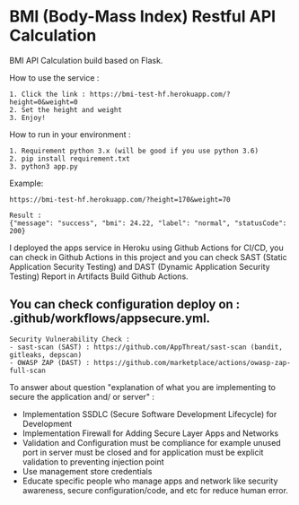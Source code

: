 # BMI (Body-Mass Index) Restful API Calculation

BMI API Calculation build based on Flask.

How to use the service :
```
1. Click the link : https://bmi-test-hf.herokuapp.com/?height=0&weight=0
2. Set the height and weight
3. Enjoy!
```

How to run in your environment :
```
1. Requirement python 3.x (will be good if you use python 3.6) 
2. pip install requirement.txt
3. python3 app.py
```

Example:

``` 
https://bmi-test-hf.herokuapp.com/?height=170&weight=70

Result : 
{"message": "success", "bmi": 24.22, "label": "normal", "statusCode": 200}
```

I deployed the apps service in Heroku using Github Actions for CI/CD, you can check in Github Actions in this project and you can check SAST (Static Application Security Testing) and DAST (Dynamic Application Security Testing) Report in Artifacts Build Github Actions. 

## You can check configuration deploy on : .github/workflows/appsecure.yml.


```
Security Vulnerability Check :
- sast-scan (SAST) : https://github.com/AppThreat/sast-scan (bandit, gitleaks, depscan) 
- OWASP ZAP (DAST) : https://github.com/marketplace/actions/owasp-zap-full-scan
```   

To answer about question "explanation of what you are implementing to secure the application and/ or server" :

- Implementation SSDLC (Secure Software Development Lifecycle) for Development
- Implementation Firewall for Adding Secure Layer Apps and Networks
- Validation and Configuration must be compliance for example unused port in server must be closed and for application must be explicit validation to preventing injection point
- Use management store credentials
- Educate specific people who manage apps and network like security awareness, secure configuration/code, and etc for reduce human error. 
